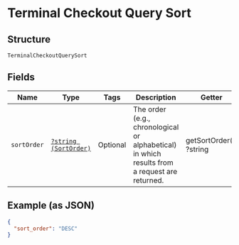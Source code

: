 
# Terminal Checkout Query Sort

## Structure

`TerminalCheckoutQuerySort`

## Fields

| Name | Type | Tags | Description | Getter | Setter |
|  --- | --- | --- | --- | --- | --- |
| `sortOrder` | [`?string (SortOrder)`](/doc/models/sort-order.md) | Optional | The order (e.g., chronological or alphabetical) in which results from a request are returned. | getSortOrder(): ?string | setSortOrder(?string sortOrder): void |

## Example (as JSON)

```json
{
  "sort_order": "DESC"
}
```

